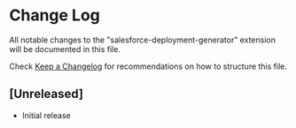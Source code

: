 # Change Log

All notable changes to the "salesforce-deployment-generator" extension will be documented in this file.

Check [Keep a Changelog](http://keepachangelog.com/) for recommendations on how to structure this file.

## [Unreleased]

- Initial release